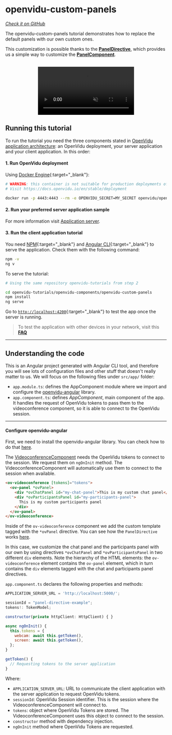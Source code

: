 # openvidu-custom-panels

<a href="https://github.com/OpenVidu/openvidu-tutorials/tree/master/openvidu-components/openvidu-custom-panels" target="_blank"><i class="icon ion-social-github"> Check it on GitHub</i></a>

The openvidu-custom-panels tutorial demonstrates how to replace the default panels with our own custom ones.

This customization is possible thanks to the [**PanelDirective**](api/openvidu-angular/directives/PanelDirective.html), which provides us a simple way to customize the [**PanelComponent**](api/openvidu-angular/components/PanelComponent.html).

<p align="center" style="margin-top: 30px">
  <video class="img-responsive" style="max-width: 80%" src="video/components/custom-panels.mp4" muted async loop autoplay playsinline></video>
</p>


## Running this tutorial

To run the tutorial you need the three components stated in [OpenVidu application architecture](developing-your-video-app/#openvidu-application-architecture): an OpenVidu deployment, your server application and your client application. In this order:

#### 1. Run OpenVidu deployment

Using [Docker Engine](https://docs.docker.com/engine/){:target="_blank"}:

```bash
# WARNING: this container is not suitable for production deployments of OpenVidu
# Visit https://docs.openvidu.io/en/stable/deployment

docker run -p 4443:4443 --rm -e OPENVIDU_SECRET=MY_SECRET openvidu/openvidu-dev:2.25.0
```

#### 2. Run your preferred server application sample

For more information visit [Application server](application-server/).

<div id="application-server-wrapper"></div>
<script src="js/load-common-template.js" data-pathToFile="server-application-samples.html" data-elementId="application-server-wrapper" data-runAnchorScript="false" data-useCurrentVersion="true"></script>

#### 3. Run the client application tutorial

You need [NPM](https://docs.npmjs.com/downloading-and-installing-node-js-and-npm){:target="_blank"} and [Angular CLI](https://angular.io/cli){:target="_blank"} to serve the application. Check them with the following command:

```bash
npm -v
ng v
```

To serve the tutorial:

```bash
# Using the same repository openvidu-tutorials from step 2

cd openvidu-tutorials/openvidu-components/openvidu-custom-panels
npm install
ng serve
```

Go to [`http://localhost:4200`](http://localhost:4200){:target="_blank"} to test the app once the server is running.

> To test the application with other devices in your network, visit this **[FAQ](troubleshooting/#3-test-applications-in-my-network-with-multiple-devices)**

---

## Understanding the code

This is an Angular project generated with Angular CLI tool, and therefore you will see lots of configuration files and other stuff that doesn't really matter to us. We will focus on the following files under `src/app/` folder:

- `app.module.ts`: defines the AppComponent module where we import and configure the [openvidu-angular](api/openvidu-angular/) library.
- `app.component.ts`: defines *AppComponent*, main component of the app. It handles the request of OpenVidu tokens to pass them to the videoconference component, so it is able to connect to the OpenVidu session.

---

#### Configure openvidu-angular

First, we need to install the openvidu-angular library. You can check how to do that [here](api/openvidu-angular/).

The [VideoconferenceComponent](api/openvidu-angular/components/VideoconferenceComponent.html) needs the OpenVidu tokens to connect to the session. We request them on `ngOnInit` method. The VideoconferenceComponent will automatically use them to connect to the session when available.

```html
<ov-videoconference [tokens]="tokens">
  <ov-panel *ovPanel>
    <div *ovChatPanel id="my-chat-panel">This is my custom chat panel</div>
    <div *ovParticipantsPanel id="my-participants-panel">
      This is my custom participants panel
    </div>
  </ov-panel>
</ov-videoconference>
```

Inside of the `ov-videoconference` component we add the custom template tagged with the `*ovPanel` directive. You can see how the `PanelDirective` works [here](api/openvidu-angular/directives/PanelDirective.html).

In this case, we customize the chat panel and the participants panel with our own by using directives `*ovChatPanel` and `*ovParticipantsPanel` in two different `div` elements. Note the hierarchy of the HTML elements: the `ov-videoconference` element contains the `ov-panel` element, which in turn contains the `div` elements tagged with the chat and participants panel directives.

`app.component.ts` declares the following properties and methods:

```javascript
APPLICATION_SERVER_URL = 'http://localhost:5000/';

sessionId = "panel-directive-example";
tokens!: TokenModel;

constructor(private httpClient: HttpClient) { }

async ngOnInit() {
  this.tokens = {
    webcam: await this.getToken(),
    screen: await this.getToken(),
  };
}

getToken() {
  // Requesting tokens to the server application
}
```

Where:

- `APPLICATION_SERVER_URL`: URL to communicate the client application with the server application to request OpenVidu tokens.
- `sessionId`: OpenVidu Session identifier. This is the session where the VideoconferenceComponent will connect to.
- `tokens`: object where OpenVidu Tokens are stored. The VideoconferenceComponent uses this object to connect to the session.
- `constructor` method with dependency injection.
- `ngOnInit` method where OpenVidu Tokens are requested.
